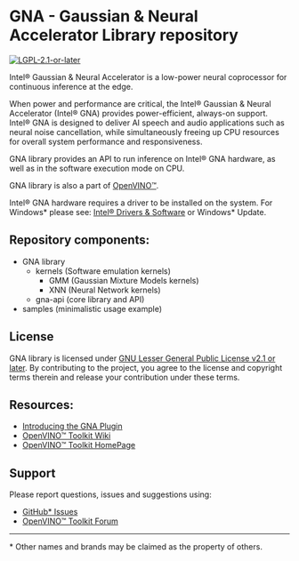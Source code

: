 # GNA - Gaussian & Neural Accelerator Library repository
[![LGPL-2.1-or-later](https://img.shields.io/badge/license-lgpl_2.1_or_later-green.svg)](LICENSE)

Intel® Gaussian & Neural Accelerator is a low-power neural coprocessor for continuous inference at the edge.

When power and performance are critical, the Intel® Gaussian & Neural Accelerator (Intel® GNA) provides power-efficient, always-on support. Intel® GNA is designed to deliver AI speech and audio applications such as neural noise cancellation, while simultaneously freeing up CPU resources for overall system performance and responsiveness.

GNA library provides an API to run inference on Intel® GNA hardware, as well as in the software execution mode on CPU.

GNA library is also a part of [OpenVINO™](https://github.com/openvinotoolkit/openvino).

Intel® GNA hardware requires a driver to be installed on the system. For Windows\* please see:
[Intel® Drivers \& Software](https://downloadcenter.intel.com/download/30139/Intel-GNA-Scoring-Accelerator-Driver-for-Intel-NUC11TN?wapkw=gna) or Windows\* Update.


## Repository components:
* GNA library
  * kernels (Software emulation kernels)
    * GMM (Gaussian Mixture Models kernels)
    * XNN (Neural Network kernels)
  * gna-api (core library and API)
* samples (minimalistic usage example)

## License
GNA library is licensed under [GNU Lesser General Public License v2.1 or later](LICENSE).
By contributing to the project, you agree to the license and copyright terms therein
and release your contribution under these terms.

## Resources:
* [Introducing the GNA Plugin](https://docs.openvinotoolkit.org/latest/openvino_docs_IE_DG_supported_plugins_GNA.html)
* [OpenVINO™ Toolkit Wiki](https://github.com/openvinotoolkit/openvino/wiki)
* [OpenVINO™ Toolkit HomePage](https://software.intel.com/content/www/us/en/develop/tools/openvino-toolkit.html)

## Support
Please report questions, issues and suggestions using:

* [GitHub* Issues](https://github.com/intel/gna/issues)
* [OpenVINO™ Toolkit Forum](https://software.intel.com/en-us/forums/computer-vision)

---
\* Other names and brands may be claimed as the property of others.